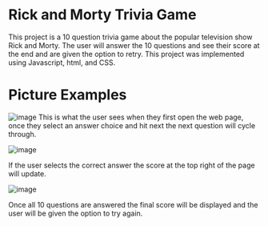 # Rick and Morty Trivia Game
This project is a 10 question trivia game about the popular television show Rick and Morty. The user will answer the 10 questions and see their score at the end and are given the option to retry. This project was implemented using Javascript, html, and CSS.
# Picture Examples
![image](https://user-images.githubusercontent.com/118576766/204042137-97bfd629-1323-4dd3-873e-e5dfce42236c.png)
This is what the user sees when they first open the web page, once they select an answer choice and hit next the next question will cycle through. 

![image](https://user-images.githubusercontent.com/118576766/204042388-36a666ac-9942-46a6-bc13-6cd76255a68e.png)

If the user selects the correct answer the score at the top right of the page will update.

![image](https://user-images.githubusercontent.com/118576766/204042589-0c0d6aaa-a4e5-46b7-ac61-8f4e00f0f7b4.png)

Once all 10 questions are answered the final score will be displayed and the user will be given the option to try again.
